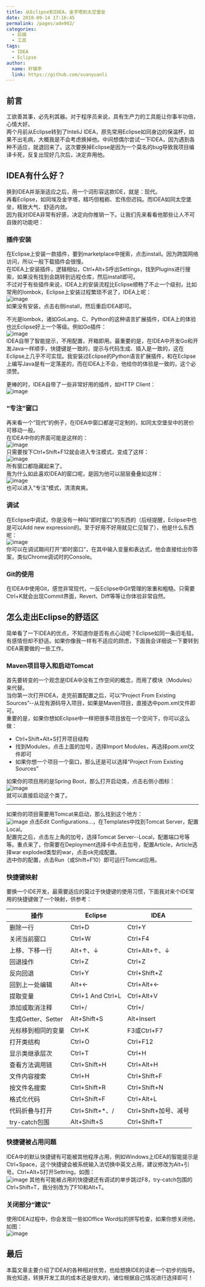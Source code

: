 ```yaml
---
title: 从Eclipse到IDEA，金字塔到太空堡垒
date: 2018-09-14 17:16:45
permalink: /pages/ade902/
categories:
  - 后端
  - 工具
tags:
  - IDEA
  - Eclipse
author: 
  name: 轩辕李
  link: https://github.com/xuanyuanli
---
```


## 前言
工欲善其事，必先利其器。对于程序员来说，具有生产力的工具能让你事半功倍，心情大好。  
两个月前从Eclipse转到了InteliJ IDEA，原先常用Eclipse如同身边的保温杯，如果不出毛病，大概我是不会考虑换掉他。中间想偶尔尝试一下IDEA，因为遇到各种不适应，就退回来了。这次要换掉Eclipse是因为一个莫名的bug导致我项目编译卡死，反复出现好几次后，决定弃用他。
<!-- more -->

## IDEA有什么好？
换到IDEA并渐渐适应之后，用一个词形容这款IDE，就是：现代。  
再看Eclipse，如同埃及金字塔，精巧但粗粝、宏伟但迟钝。而IDEA如同太空堡垒，精致大气、舒适内敛。  
因为我对IDEA非常有好感，决定向你推销一下。让我们先来看看他那些让人不可自拨的功能吧：
### 插件安装
在Eclipse上安装一款插件，要到marketplace中搜索，点击install。因为跨国网络访问，所以一般下载插件会很慢。  
在IDEA上安装插件，逻辑相似，Ctrl+Alt+S呼出Settings，找到Plugins进行搜索，如果没有找到会跳转到远程仓库，然后install即可。  
不过对于有些插件来说，IDEA上的安装流程比Eclipse顺畅了不止一个级别，比如常用的lombok，Eclipse上安装过程繁琐不说了，IDEA上呢：  
![image](https://git.poker/xuanyuanli/Img/blob/master/picx/image.6fhwswbrkk40.jpg?raw=true)  
如果没有安装，点击右侧install，然后重启IDEA即可。 

不光是lombok，诸如GoLang、C、Python的这种语言扩展插件，IDEA上的体验也比Eclipse好上一个等级。例如Go插件：  
![image](https://git.poker/xuanyuanli/Img/blob/master/picx/image.57b4k8xv5zo0.jpg?raw=true)  
IDEA自带了智能提示，不用配置，开箱即用。最重要的是，在IDEA中开发Go和开发Java一样顺手，快捷键是一致的，提示与代码生成、插入是一致的，这在Eclipse上几乎不可实现。我安装过Eclipse的Python语言扩展插件，和在Eclipse上编写Java是有一定落差的，而在IDEA上不会，他给你的体验是一致的，这个必须赞。

更棒的时，IDEA自带了一些非常好用的插件，如HTTP Client：  
![image](https://git.poker/xuanyuanli/Img/blob/master/picx/image.14567lbgonuo.jpg?raw=true)

### “专注”窗口
再来看一个“现代”的例子，在IDEA中窗口都是可定制的，如同太空堡垒中的房价可移动一般。  
在IDEA中你的界面可能是这样的：  
![image](https://git.poker/xuanyuanli/Img/blob/master/picx/image.24yznhd8pnc0.jpg?raw=true)  
只需要按下Ctrl+Shift+F12就会进入专注模式，变成了这样：  
![image](https://git.poker/xuanyuanli/Img/blob/master/picx/image.fzmxfdpbn00.jpg?raw=true)  
所有窗口都隐藏起来了。  
我为什么如此喜欢IDEA的窗口呢，是因为他可以层层叠叠如这样：  
![image](https://git.poker/xuanyuanli/Img/blob/master/picx/image.1ktwg8e56b6o.jpg?raw=true)  
也可以进入“专注”模式，清清爽爽。

### 调试
在Eclipse中调试，你是没有一种叫“即时窗口”的东西的（后经提醒，Eclipse中也是可以Add new expression的。至于好用不好用就见仁见智了），他是什么东西呢：  
![image](https://git.poker/xuanyuanli/Img/blob/master/picx/image.15mccn2ku7ds.jpg?raw=true)  
你可以在调试期间打开“即时窗口”，在其中输入变量和表达式，他会直接给出你答案，类似Chrome调试时的Console。

### Git的使用
在IDEA中使用Git，感觉非常现代，一反Eclipse中Git管理的笨重和粗糙。只需要Ctrl+K就会出现Commit界面，Revert、Diff等等让你体验非常自然。

## 怎么走出Eclipse的舒适区
简单看了一下IDEA的优点，不知道你是否有点心动呢？Eclipse如同一条旧毛毯，有感情但却不舒适。如果你像我一样有不适应的顾虑，下面我会详细说一下要转到IDEA需要做的一些工作。

### Maven项目导入和启动Tomcat
首先要转变的一个观念是IDEA中没有工作空间的概念，而用了模块（Modules）来代替。  
当你第一次打开IDEA，走完前置配置之后，可以“Project From Existing Sources”--从现有源码导入项目，如果是Maven项目，直接选中pom.xml文件即可。  
重要的是，如果你想如Eclipse中一样把很多项目放在一个空间下，你可以这么做：
- Ctrl+Shift+Alt+S打开项目结构
- 找到Modules，点击上面的加号，选择Import Modules，再选择pom.xml文件即可
- 如果你想一个项目一个窗口，那么还是可以选择“Project From Existing Sources”

如果你的项目用的是Spring Boot，那么打开启动类，点击右侧小图标：  
![image](https://git.poker/xuanyuanli/Img/blob/master/picx/image.1ayxsj0slw5c.jpg?raw=true)  
就可以直接启动这个类了。

---

如果你的项目需要用Tomcat来启动，那么找到这个地方：  
![image](https://git.poker/xuanyuanli/Img/blob/master/picx/image.3due2gwd2ci0.jpg?raw=true)
点击Edit Configurations...，在Templates中找到Tomcat Server，配置Local。  
配置完之后，点击左上角的加号，选择Tomcat Server--Local，配置端口号等等。重点来了，你需要在Deployment选择卡中点击加号，配置Article，Article选择war exploded类型的war，点击ok完成配置。  
选中你的配置，点击Run（或Shift+F10）即可运行Tomcat应用。

### 快捷键映射
要换一个IDE开发，最需要适应的莫过于快捷键的使用习惯，下面我对来个IDE常用的快捷键做了一个映射，供参考：

| 操作              | Eclipse           | IDEA             |
|-----------------|-------------------|------------------|
| 删除一行            | Ctrl+D            | Ctrl+Y           |
| 关闭当前窗口          | Ctrl+W            | Ctrl+F4          |
| 上移、下移一行         | Alt+↑、↓           | Ctrl+Alt+↑、↓     |
| 回退操作            | Ctrl+Z            | Ctrl+Z           |
| 反向回退            | Ctrl+Y            | Ctrl+Shift+Z     |
| 回到上一处编辑         | Alt+←             | Ctrl+Alt+←       |
| 提取变量            | Ctrl+1 And Ctrl+L | Ctrl+Alt+V       |
| 添加或取消注释         | Ctrl+/            | Ctrl+/           |
| 生成Getter、Setter | Alt+Shift+S       | Alt+Insert       |
| 光标移到相同的变量       | Ctrl+K            | F3或Ctrl+F7       |
| 打开类结构           | Ctrl+O            | Ctrl+F12         |
| 显示类继承层次         | Ctrl+T            | Ctrl+H           |
| 查看方法调用链         | Ctrl+Shift+H      | Ctrl+Alt+H       |
| 文件内容搜索          | Ctrl+H            | Ctrl+Shift+F     |
| 按文件名搜索          | Ctrl+Shift+R      | Ctrl+Shift+N     |
| 格式化代码           | Ctrl+Shift+F      | Ctrl+Alt+L       |
| 代码折叠与打开         | Ctrl+Shift+*、/    | Ctrl+Shift+加号、减号 |
| try-catch包围     | Alt+Shift+S       | Ctrl+Shift+T     |

### 快捷键被占用问题
IDEA中的默认快捷键有可能被其他程序占用，例如Windows上IDEA的智能提示是Ctrl+Space，这个快捷键会被系统输入法切换中英文占用，建议修改为Alt+引号。Ctrl+Alt+S打开Settring，如图：  
![image](https://git.poker/xuanyuanli/Img/blob/master/picx/image.21o8qluopqu8.jpg?raw=true)
其他有可能被占用的快捷键还有调试的单步跳过F8，try-catch包围的Ctrl+Shift+T，我分别改为了F10和Alt+T。

### 关闭部分“建议”
使用IDEA过程中，你会发现一些如Office Word似的拼写检查，如果你想关闭他，如图：  
![image](https://git.poker/xuanyuanli/Img/blob/master/picx/image.2ivs0mtagk40.jpg?raw=true)

## 最后
本篇文章主要介绍了IDEA的各种相对优势，也给想换IDE的读者一个初步的指导。  
我也知道，转换开发工具的成本还是很大的，诸位根据自己情况进行选择即可！
